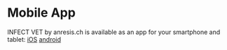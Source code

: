 # Mobile App
INFECT VET by anresis.ch is available as an app for your smartphone and tablet:
[iOS](#iOSAppStoreLink)
[android](#androidPlayStoreLink)
